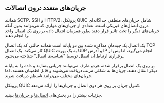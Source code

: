 ## جریان‌های متعدد درون اتصالات

همانند SCTP، SSH و HTTP/2، پروتکل QUIC شامل جریان‌های منطقی‌
جداگانه‌ای درون اتصال‌های فیزیکی است. تعدادی از جریان‌های موازی
که می‌توانند بدون آنکه جریان‌های دیگر را تحت تاثیر قرار دهند بطور
همزمان انتقال داده بر روی یک اتصال واحد را انجام دهند.

یک اتصال یک چیدمانِ مذاکره شده بین دو پایانه است همانند حالتی که یک اتصال TCP کار
می‌کند. یک اتصال QUIC به یک پورت UDP و آدرس IP انجام می‌گیرد، اما پس
از برقراری ارتباط آن اتصال توسط "شناسه‌ی اتصال" شناخته می‌شود.

بر روی یک اتصال برقرار شده، هردو طرف می‌توانند جریانی بسازند و داده را به
پایانه دیگر انتقال دهند. جریان‌ها به شکلی مرتب دریافت می‌شوند و قابل
اطمینان هستند، اما جریان‌های مختلف می‌توانند نامنظم دریافت شوند.

پروتکل QUIC کنترل جریان بر روی هر دوی اتصال و جریان‌ها را ارائه
می‌دهد.

جزئیات بیشتر را در بخش‌های [اتصال‌ها](quic-connections.md) و
[جریان‌ها](quic-streams.md) ببینید.
